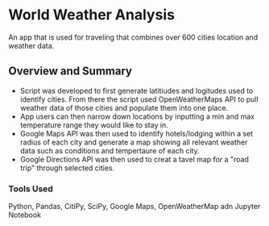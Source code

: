 # World Weather Analysis
An app that is used for traveling that combines over 600 cities location and weather data.

## Overview and Summary
- Script was developed to first generate latitiudes and logitudes used to identify cities. From there the script used OpenWeatherMaps API to pull weather data of those cities and populate them into one place. 
- App users can then narrow down locations by inputting a min and max temperature range they would like to stay in.
- Google Maps API was then used to identify hotels/lodging within a set radius of each city and generate a map showing all relevant weather data such as conditions and tempertaure of each city. 
- Google Directions API was then used to creat a tavel map for a "road trip" through selected cities.

### Tools Used
Python, Pandas, CitiPy, SciPy, Google Maps, OpenWeatherMap adn Jupyter Notebook
